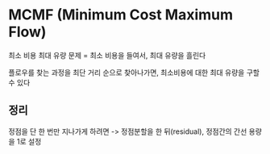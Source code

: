 
# MCMF (Minimum Cost Maximum Flow)

최소 비용 최대 유량 문제 = 최소 비용을 들여서, 최대 유량을 흘린다

플로우를 찾는 과정을 최단 거리 순으로 찾아나가면, 최소비용에 대한 최대 유량을 구할 수 있다

## 정리
정점을 단 한 번만 지나가게 하려면 -> 정점분할을 한 뒤(residual), 정점간의 간선 용량을 1로 설정